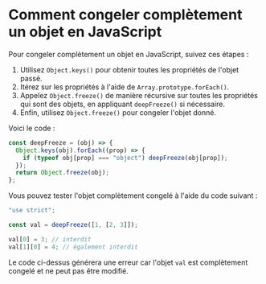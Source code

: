 # Comment congeler complètement un objet en JavaScript

Pour congeler complètement un objet en JavaScript, suivez ces étapes :

1. Utilisez `Object.keys()` pour obtenir toutes les propriétés de l'objet passé.
2. Itérez sur les propriétés à l'aide de `Array.prototype.forEach()`.
3. Appelez `Object.freeze()` de manière récursive sur toutes les propriétés qui sont des objets, en appliquant `deepFreeze()` si nécessaire.
4. Enfin, utilisez `Object.freeze()` pour congeler l'objet donné.

Voici le code :

```js
const deepFreeze = (obj) => {
  Object.keys(obj).forEach((prop) => {
    if (typeof obj[prop] === "object") deepFreeze(obj[prop]);
  });
  return Object.freeze(obj);
};
```

Vous pouvez tester l'objet complètement congelé à l'aide du code suivant :

```js
"use strict";

const val = deepFreeze([1, [2, 3]]);

val[0] = 3; // interdit
val[1][0] = 4; // également interdit
```

Le code ci-dessus générera une erreur car l'objet `val` est complètement congelé et ne peut pas être modifié.
